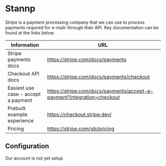 # Stannp
Stripe is a payment processing company that we can use to process payments required for e-mailr through their API. Key documentation can be found at the links below.

| **Information** | **URL**                                     |
|-----------------|---------------------------------------------|
| Stripe payments docs | https://stripe.com/docs/payments |
| Checkout API docs | https://stripe.com/docs/payments/checkout  |
| Easiest use case - accept a payment | https://stripe.com/docs/payments/accept-a-payment?integration=checkout |
| Prebuilt example experience | https://checkout.stripe.dev/ |
| Pricing         | https://stripe.com/gb/pricing |

## Configuration
Our account is not yet setup
